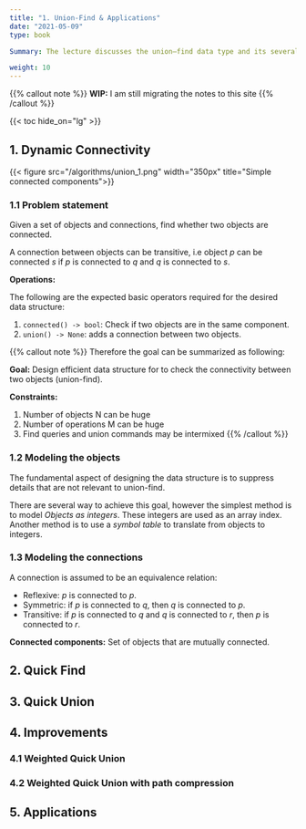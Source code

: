 ```yaml
---
title: "1. Union-Find & Applications"
date: "2021-05-09"
type: book

Summary: The lecture discusses the union–find data type and its several implementations. Finally, union–find data type is applied to the percolation problem from physical chemistry.

weight: 10
---
```


{{% callout note %}}
**WIP:** I am still migrating the notes to this site
{{% /callout %}}

{{< toc hide_on="lg" >}}

## 1. Dynamic Connectivity

{{< figure src="/algorithms/union_1.png" width="350px" title="Simple connected components">}}

### 1.1 Problem statement

Given a set of objects and connections, find whether two objects are connected.

A connection between objects can be transitive, i.e object $p$ can be connected $s$ if $p$ is connected to $q$ and $q$ is connected to $s$.

**Operations:**

The following are the expected basic operators required for the desired data structure:

1. `connected() -> bool`: Check if two objects are in the same component.
2. `union() -> None`: adds a connection between two objects.

{{% callout note %}}
Therefore the goal can be summarized as following:

**Goal:** Design efficient data structure for to check the connectivity between two objects (union-find).

**Constraints:**

1. Number of objects N can be huge
2. Number of operations M can be huge
3. Find queries and union commands may be intermixed
   {{% /callout %}}

### 1.2 Modeling the objects

The fundamental aspect of designing the data structure is to suppress details that are not relevant to union-find.

There are several way to achieve this goal, however the simplest method is to model _Objects as integers_. These integers are used as an array index. Another method is to use a _symbol table_ to translate from objects to integers.

### 1.3 Modeling the connections

A connection is assumed to be an equivalence relation:

- Reflexive: $p$ is connected to $p$.
- Symmetric: if $p$ is connected to $q$, then $q$ is connected to $p$.
- Transitive: if $p$ is connected to $q$ and $q$ is connected to $r$, then $p$ is connected to $r$.

**Connected components:** Set of objects that are mutually connected.

## 2. Quick Find

<!-- ```mermaid
graph LR
A((0)) --- B((2))

B --- C((1))

B --- d((4))
e((3)) --- f((5))
```

```python

class QuickFind:

    def __init__(self, N:int) -> None:
        self.ids = [i for i in range(N)]
        self.N = N

    def find(self, p:int, q:int) -> bool:
        """Check if p and q are connected"""
        return self.ids[p] == self.ids[q]

    def union(self, p:int, q:int) -> None:
        """Merge objects containing p and q"""

        pid = self.ids[p]
        qid = self.ids[q]

        for id in self.ids:
            if self.ids[id] == pid:
                self.ids[id] = qid

``` -->

## 3. Quick Union

## 4. Improvements

### 4.1 Weighted Quick Union

### 4.2 Weighted Quick Union with path compression

## 5. Applications
